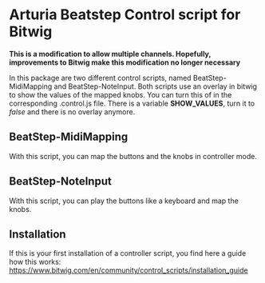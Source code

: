 # Arturia Beatstep Control script for Bitwig

**This is a modification to allow multiple channels. Hopefully, improvements to
Bitwig make this modification no longer necessary**

In this package are two different control scripts, named BeatStep-MidiMapping
and BeatStep-NoteInput. Both scripts use an overlay in bitwig to show the
values of the mapped knobs. You can turn this of in the corresponding
.control.js file. There is a variable **SHOW_VALUES**, turn it to *false* and there
is no overlay anymore.


## BeatStep-MidiMapping

With this script, you can map the buttons and the knobs in controller mode.


## BeatStep-NoteInput

With this script, you can play the buttons like a keyboard and map the knobs.


## Installation

If this is your first installation of a controller script, you find here a
guide how this works:
https://www.bitwig.com/en/community/control_scripts/installation_guide
